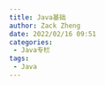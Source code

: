 ```yaml
---
title: Java基础
author: Zack Zheng
date: 2022/02/16 09:51
categories:
 - Java专栏
tags:
 - Java
---
```



<simple-img src="https://imgse.com/i/pF8rQ6P"/>

